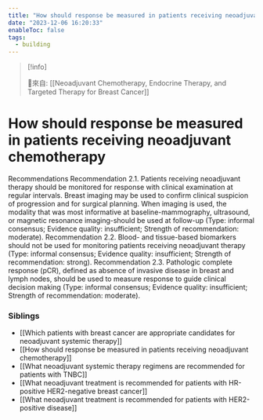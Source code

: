 ```yaml
---
title: "How should response be measured in patients receiving neoadjuvant chemotherapy"
date: "2023-12-06 16:20:33"
enableToc: false
tags:
  - building
---
```

> [!info]
>
> 🌱來自: [[Neoadjuvant Chemotherapy, Endocrine Therapy, and Targeted Therapy for Breast Cancer]]
# How should response be measured in patients receiving neoadjuvant chemotherapy
Recommendations
Recommendation 2.1.
Patients receiving neoadjuvant therapy should be monitored for response with clinical examination at regular intervals. Breast imaging may be used to confirm clinical suspicion of progression and for surgical planning. When imaging is used, the modality that was most informative at baseline-mammography, ultrasound, or magnetic resonance imaging-should be used at follow-up (Type: informal consensus; Evidence quality: insufficient; Strength of recommendation: moderate).
Recommendation 2.2.
Blood- and tissue-based biomarkers should not be used for monitoring patients receiving neoadjuvant therapy (Type: informal consensus; Evidence quality: insufficient; Strength of recommendation: strong).
Recommendation 2.3.
Pathologic complete response (pCR), defined as absence of invasive disease in breast and lymph nodes, should be used to measure response to guide clinical decision making (Type: informal consensus; Evidence quality: insufficient; Strength of recommendation: moderate).
### Siblings
- [[Which patients with breast cancer are appropriate candidates for neoadjuvant systemic therapy]]
- [[How should response be measured in patients receiving neoadjuvant chemotherapy]]
- [[What neoadjuvant systemic therapy regimens are recommended for patients with TNBC]]
- [[What neoadjuvant treatment is recommended for patients with HR-positive HER2-negative breast cancer]]
- [[What neoadjuvant treatment is recommended for patients with HER2-positive disease]]
